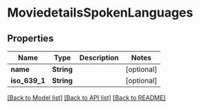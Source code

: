 # MoviedetailsSpokenLanguages

## Properties

Name | Type | Description | Notes
------------ | ------------- | ------------- | -------------
**name** | **String** |  | [optional] 
**iso_639_1** | **String** |  | [optional] 

[[Back to Model list]](../README.md#documentation-for-models) [[Back to API list]](../README.md#documentation-for-api-endpoints) [[Back to README]](../README.md)


